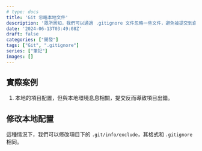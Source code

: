 ```yaml
---
# type: docs
title: 'Git 忽略本地文件'
description: '眾所周知，我們可以通過 .gitignore 文件忽略一些文件，避免被提交到倉庫，而某些情況下，你可能並不希望所有人忽略該文件。'
date: '2024-06-13T03:49:08Z'
draft: false
categories: ["開發"]
tags: ["Git", ".gitignore"]
series: ["筆記"]
images: []
---
```


## 實際案例

1. 本地的項目配置，但與本地環境息息相關，提交反而導致項目出錯。

## 修改本地配置

這種情況下，我們可以修改項目下的 `.git/info/exclude`，其格式和 `.gitignore` 相同。
